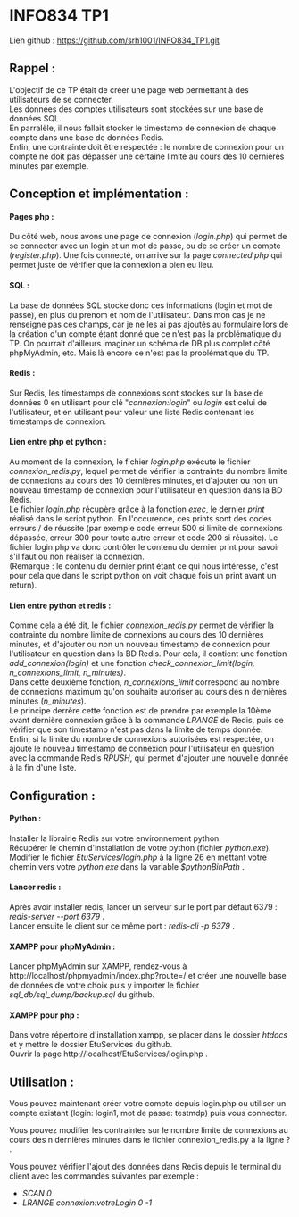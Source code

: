 # INFO834 TP1

Lien github : https://github.com/srh1001/INFO834_TP1.git   
  
  
## Rappel :
L'objectif de ce TP était de créer une page web permettant à des utilisateurs de se connecter.  
Les données des comptes utilisateurs sont stockées sur une base de données SQL.  
En parralèle, il nous fallait stocker le timestamp de connexion de chaque compte dans une base de données Redis.  
Enfin, une contrainte doit être respectée : le nombre de connexion pour un compte ne doit pas dépasser une certaine limite au cours des 10 dernières minutes par exemple.  

## Conception et implémentation :  
#### Pages php :
Du côté web, nous avons une page de connexion (*login.php*) qui permet de se connecter avec un login et un mot de passe, ou de se créer un compte (*register.php*). Une fois connecté, on arrive sur la page *connected.php* qui permet juste de vérifier que la connexion a bien eu lieu.

#### SQL :
La base de données SQL stocke donc ces informations (login et mot de passe), en plus du prenom et nom de l'utilisateur. Dans mon cas je ne renseigne pas ces champs, car je ne les ai pas ajoutés au formulaire lors de la création d'un compte étant donné que ce n'est pas la problématique du TP. On pourrait d'ailleurs imaginer un schéma de DB plus complet côté phpMyAdmin, etc. Mais là encore ce n'est pas la problématique du TP.  

#### Redis :
Sur Redis, les timestamps de connexions sont stockés sur la base de données 0 en utilisant pour clé "*connexion:login*" ou *login* est celui de l'utilisateur, et en utilisant pour valeur une liste Redis contenant les timestamps de connexion.

#### Lien entre php et python :
Au moment de la connexion, le fichier *login.php* exécute le fichier *connexion_redis.py*, lequel permet de vérifier la contrainte du nombre limite de connexions au cours des 10 dernières minutes, et d'ajouter ou non un nouveau timestamp de connexion pour l'utilisateur en question dans la BD Redis.  
Le fichier *login.php* récupère grâce à la fonction *exec*, le dernier *print* réalisé dans le script python. En l'occurence, ces prints sont des codes erreurs / de réussite (par exemple code erreur 500 si limite de connexions dépassée, erreur 300 pour toute autre erreur et code 200 si réussite). Le fichier login.php va donc contrôler le contenu du dernier print pour savoir s'il faut ou non réaliser la connexion.  
(Remarque : le contenu du dernier print étant ce qui nous intéresse, c'est pour cela que dans le script python on voit chaque fois un print avant un return).  

#### Lien entre python et redis :
Comme cela a été dit, le fichier *connexion_redis.py* permet de vérifier la contrainte du nombre limite de connexions au cours des 10 dernières minutes, et d'ajouter ou non un nouveau timestamp de connexion pour l'utilisateur en question dans la BD Redis. Pour cela, il contient une fonction *add_connexion(login)* et une fonction *check_connexion_limit(login, n_connexions_limit, n_minutes)*.  
Dans cette deuxième fonction, *n_connexions_limit* correspond au nombre de connexions maximum qu'on souhaite autoriser au cours des n dernières minutes (*n_minutes*).  
Le principe derrère cette fonction est de prendre par exemple la 10ème avant dernière connexion grâce à la commande *LRANGE* de Redis, puis de vérifier que son timestamp n'est pas dans la limite de temps donnée.  
Enfin, si la limite du nombre de connexions autorisées est respectée, on ajoute le nouveau timestamp de connexion pour l'utilisateur en question avec la commande Redis *RPUSH*, qui permet d'ajouter une nouvelle donnée à la fin d'une liste.
  

## Configuration :  

#### Python : 
Installer la librairie Redis sur votre environnement python.  
Récupérer le chemin d'installation de votre python (fichier *python.exe*).  
Modifier le fichier *EtuServices/login.php* à la ligne 26 en mettant votre chemin vers votre *python.exe* dans la variable *$pythonBinPath* .  
  
#### Lancer redis :
Après avoir installer redis, lancer un serveur sur le port par défaut 6379 : *redis-server --port 6379* .   
Lancer ensuite le client sur ce même port : *redis-cli -p 6379* .  
  
#### XAMPP pour phpMyAdmin :
Lancer phpMyAdmin sur XAMPP, rendez-vous à http://localhost/phpmyadmin/index.php?route=/
et créer une nouvelle base de données de votre choix puis y importer le fichier *sql_db/sql_dump/backup.sql* du github.  
  
#### XAMPP pour php :
Dans votre répertoire d'installation xampp, se placer dans le dossier *htdocs* et y mettre le dossier EtuServices du github.  
Ouvrir la page http://localhost/EtuServices/login.php .  
  

## Utilisation :  
Vous pouvez maintenant créer votre compte depuis login.php ou utiliser un compte existant (login: login1, mot de passe: testmdp) puis vous connecter.  
  
Vous pouvez modifier les contraintes sur le nombre limite de connexions au cours des n dernières minutes dans le fichier connexion_redis.py à la ligne ? .  
  
Vous pouvez vérifier l'ajout des données dans Redis depuis le terminal du client avec les commandes suivantes par exemple :  
 - *SCAN 0*  
 - *LRANGE connexion:votreLogin 0 -1*  
  

